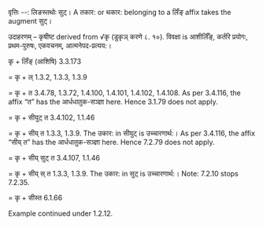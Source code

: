 

वृत्तिः --: लिङस्तथोः सुट्। A तकार: or थकार: belonging to a लिँङ् affix takes the augment सुट्।


उदाहरणम् – कृषीष्ट derived from √कृ (डुकृञ् करणे ८. १०). विवक्षा is आशीर्लिँङ्, कर्तरि प्रयोगः, प्रथम-पुरुषः, एकवचनम्, आत्मनेपद-प्रत्यय:।


कृ + लिँङ् (आशिषि) 3.3.173

= कृ + ल् 1.3.2, 1.3.3, 1.3.9

= कृ + त 3.4.78, 1.3.72, 1.4.100, 1.4.101, 1.4.102, 1.4.108. As per 3.4.116, the affix “त” has the आर्धधातुक-सञ्ज्ञा here. Hence 3.1.79 does not apply.

= कृ + सीयुट् त 3.4.102, 1.1.46

= कृ + सीय् त 1.3.3, 1.3.9. The उकार: in सीयुट् is उच्चारणार्थ:। As per 3.4.116, the affix “सीय् त” has the आर्धधातुक-सञ्ज्ञा here. Hence 7.2.79 does not apply.

= कृ + सीय् सुट् त 3.4.107, 1.1.46

= कृ + सीय् स् त 1.3.3, 1.3.9. The उकार: in सुट् is उच्चारणार्थ:। Note: 7.2.10 stops 7.2.35.

= कृ + सीस्त 6.1.66


Example continued under 1.2.12.

